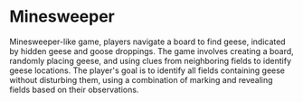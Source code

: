 # Minesweeper
Minesweeper-like game, players navigate a board to find geese, indicated by hidden geese and goose droppings. The game involves creating a board, randomly placing geese, and using clues from neighboring fields to identify geese locations. The player's goal is to identify all fields containing geese without disturbing them, using a combination of marking and revealing fields based on their observations. 

